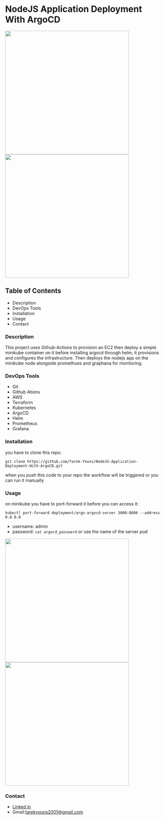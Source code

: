 #         NodeJS Application Deployment With ArgoCD
<div>
  <img src="https://www.opsmx.com/wp-content/uploads/2022/07/Argo-1-e1630327305635-1.png" width="400">
  <img src="https://andrewlock.net/content/images/2019/helm.png" width="400">
</div>

## Table of Contents
- Description
- DevOps Tools
- Installation
- Usage
- Contact


### Description
This project uses Github-Actions to provision an EC2 then deploy a simple minikube container on it before installing argocd through helm, it provisions and configures the infrastructure.
Then deploys the nodejs app on the minikube node alongside promethues and graphana for monitoring.

### DevOps Tools
- Git
- Github Ations
- AWS
- Terraform
- Kubernetes
- ArgoCD
- Helm
- Prometheus
- Grafana

### Installation
you have to clone this repo:
```
git clone https://github.com/Tarek-Youns/NodeJS-Application-Deployment-With-ArgoCD.git
```
when you push this code to your repo the workflow will be triggered or you can run it manually

### Usage
on minikube you have to port-forward it before you can access it:
```
kubectl port-forward deployment/argo-argocd-server 3000:8080 --address 0.0.0.0
```
- username: admin 
- password: ``` cat argocd_password ``` or use the name of the server pod


<div>
  <img src="https://github.com/user-attachments/assets/7cbc7608-d111-45a1-89cc-d900c4c85e8b" width="400">
  <img src="https://github.com/user-attachments/assets/8c588d12-ada2-4a70-bcee-16d1e1efb45e" width="400">
</div>

### Contact
- [Linked in](https://www.linkedin.com/in/tarek-youns-23b8821ba/)
-  Gmail:tarekyouns2001@gmail.com
   
